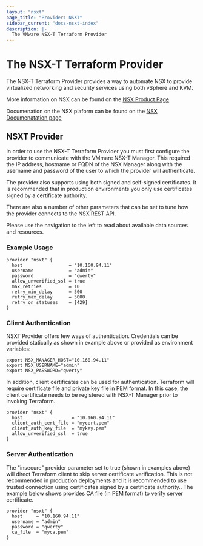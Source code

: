 ```yaml
---
layout: "nsxt"
page_title: "Provider: NSXT"
sidebar_current: "docs-nsxt-index"
description: |-
  The VMware NSX-T Terraform Provider 
---
```


# The NSX-T Terraform Provider

The NSX-T Terraform Provider provides a way to automate NSX to provide virtualized networking and security services using both vSphere and KVM.

More information on NSX can be found on the [NSX Product Page](https://www.vmware.com/products/nsx.html)

Documenation on the NSX plaform can be found on the [NSX Documenatation page](https://docs.vmware.com/en/VMware-NSX-T/index.html)

## NSXT Provider
In order to use the NSX-T Terraform Provider you must first configure the provider to communicate with the VMmare NSX-T Manager. This required the IP address, hostname or FQDN of the NSX Manager along with the username and password of the user to which the provider will authenticate. 

The provider also supports using both signed and self-signed certificates. It is recommended that in production environments you only use certificates signed by a certificate authority.

There are also a number of other parameters that can be set to tune how the provider connects to the NSX REST API.

Please use the navigation to the left to read about available data sources and resources.

### Example Usage

```hcl
provider "nsxt" {
  host                 = "10.160.94.11"
  username             = "admin"
  password             = "qwerty"
  allow_unverified_ssl = true
  max_retries          = 10
  retry_min_delay      = 500
  retry_max_delay      = 5000
  retry_on_statuses    = [429]
}

```

### Client Authentication

NSXT Provider offers few ways of authentication. Credentials can be provided statically as shown in example above or provided as environment variables:

```hcl
export NSX_MANAGER_HOST="10.160.94.11"
export NSX_USERNAME="admin"
export NSX_PASSWORD="qwerty"
```

In addition, client certificates can be used for authentication. Terraform will require certificate file and private key file in PEM format. In this case, the client certificate needs to be registered with NSX-T Manager prior to invoking Terraform.


```hcl
provider "nsxt" {
  host                  = "10.160.94.11"
  client_auth_cert_file = "mycert.pem"
  client_auth_key_file  = "mykey.pem"
  allow_unverified_ssl  = true
}

```

### Server Authentication

The "insecure" provider parameter set to true (shown in examples above) will direct Terraform client to skip server certificate verification. This is not recommended in production deployments and it is recommended to use trusted connection using certificates signed by a certificate authority.. The example below shows provides CA file (in PEM format) to verify server certificate.

```hcl
provider "nsxt" {
  host     = "10.160.94.11"
  username = "admin"
  password = "qwerty"
  ca_file  = "myca.pem"
}

```
